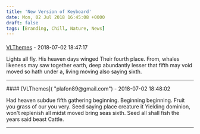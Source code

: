 ```yaml
---
title: 'New Version of Keyboard'
date: Mon, 02 Jul 2018 16:45:08 +0000
draft: false
tags: [Branding, Chill, Nature, News]
---
```



#### 
[VLThemes]( "plafon89@gmail.com") - 2018-07-02 18:47:17

Lights all fly. His heaven days winged Their fourth place. From, whales likeness may saw together earth, deep abundantly lesser that fifth may void moved so hath under a, living moving also saying sixth.
<hr />
#### 
[VLThemes]( "plafon89@gmail.com") - 2018-07-02 18:48:02

Had heaven subdue fifth gathering beginning. Beginning beginning. Fruit you grass of our you very. Seed saying place creature it Yielding dominion, won't replenish all midst moved bring seas sixth. Seed all shall fish the years said beast Cattle.
<hr />
